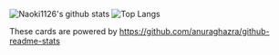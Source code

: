 ![Naoki1126's github stats](https://github-readme-stats.vercel.app/api?username=Naoki1126&count_private=true&show_icons=true&theme=radical)
![Top Langs](https://github-readme-stats.vercel.app/api/top-langs/?username=Naoki1126&theme=radical)

These cards are powered by https://github.com/anuraghazra/github-readme-stats

<!--
**Naoki1126/Naoki1126** is a ✨ _special_ ✨ repository because its `README.md` (this file) appears on your GitHub profile.

Here are some ideas to get you started:

- 🔭 I’m currently working on ...
- 🌱 I’m currently learning ...
- 👯 I’m looking to collaborate on ...
- 🤔 I’m looking for help with ...
- 💬 Ask me about ...
- 📫 How to reach me: ...
- 😄 Pronouns: ...
- ⚡ Fun fact: ...
-->
